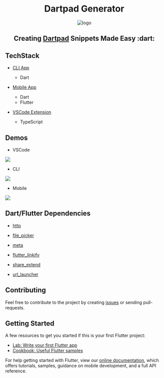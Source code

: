 <h1 align="center">Dartpad Generator</h1>

<p align="center"><img src="https://raw.githubusercontent.com/piedcipher/dotslash3.0/master/readme-media/logo.png" alt="logo"></p>

<h2 align="center">Creating <a href="https://dartpad.dev">Dartpad</a> Snippets Made Easy :dart:</h2>

## TechStack
- [CLI App](https://github.com/piedcipher/dotslash3.0/tree/master/dartpad_gen_cli)
    - Dart
    
- [Mobile App](https://github.com/piedcipher/dotslash3.0/tree/master/dartpad_gen_gui)
    - Dart
    - Flutter

- [VSCode Extension](https://github.com/piedcipher/dotslash3.0/tree/master/dartpad_gen_vscode)
    - TypeScript
    
## Demos
- VSCode

![](https://raw.githubusercontent.com/piedcipher/dotslash3.0/master/readme-media/vscode_demo.gif)

- CLI

![](https://raw.githubusercontent.com/piedcipher/dotslash3.0/master/readme-media/cli_demo.gif)

- Mobile

![](https://raw.githubusercontent.com/piedcipher/dotslash3.0/master/readme-media/mobile_demo.gif)
    
## Dart/Flutter Dependencies
- [http](https://pub.dev/packages/http)

- [file_picker](https://pub.dev/packages/file_picker)

- [meta](https://pub.dev/packages/meta)

- [flutter_linkify](https://pub.dev/packages/flutter_linkify)

- [share_extend](https://pub.dev/packages/share_extend)

- [url_launcher](https://pub.dev/packages/url_launcher)

## Contributing
Feel free to contribute to the project by creating [issues](https://github.com/piedcipher/dotslash3.0/issues) or sending pull-requests.

## Getting Started
A few resources to get you started if this is your first Flutter project:

- [Lab: Write your first Flutter app](https://flutter.dev/docs/get-started/codelab)
- [Cookbook: Useful Flutter samples](https://flutter.dev/docs/cookbook)

For help getting started with Flutter, view our
[online documentation](https://flutter.dev/docs), which offers tutorials,
samples, guidance on mobile development, and a full API reference.
